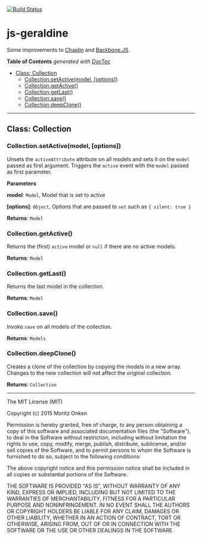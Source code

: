 [![Build Status](https://travis-ci.org/monken/js-geraldine.svg?branch=master)](https://travis-ci.org/monken/js-geraldine)

# js-geraldine

Some improvements to [Chaplin](http://chaplinjs.org/) and [Backbone.JS](http://backbonejs.org/).

<!-- START doctoc generated TOC please keep comment here to allow auto update -->
<!-- DON'T EDIT THIS SECTION, INSTEAD RE-RUN doctoc TO UPDATE -->
**Table of Contents**  *generated with [DocToc](https://github.com/thlorenz/doctoc)*

- [Class: Collection](#class-collection)
  - [Collection.setActive(model, [options])](#collectionsetactivemodel-options)
  - [Collection.getActive()](#collectiongetactive)
  - [Collection.getLast()](#collectiongetlast)
  - [Collection.save()](#collectionsave)
  - [Collection.deepClone()](#collectiondeepclone)

<!-- END doctoc generated TOC please keep comment here to allow auto update -->





* * *

## Class: Collection


### Collection.setActive(model, [options])

Unsets the `activeAttribute` attribute on all models and sets it on the `model` passed as first argument.
Triggers the `active` event with the `model` passed as first parameter.

**Parameters**

**model**: `Model`, Model that is set to active

**[options]**: `Object`, Options that are passed to `set` such as `{ silent: true }`

**Returns**: `Model`

### Collection.getActive()

Returns the (first) `active` model or `null` if there are no active models.

**Returns**: `Model`

### Collection.getLast()

Returns the last model in the collection.

**Returns**: `Model`

### Collection.save()

Invoke `save` on all models of the collection.

**Returns**: `Models`

### Collection.deepClone()

Creates a clone of the collection by copying the models in a new array.
Changes to the new collection will not affect the original collection.

**Returns**: `Collection`



* * *










The MIT License (MIT)

Copyright (c) 2015 Moritz Onken

Permission is hereby granted, free of charge, to any person obtaining a copy
of this software and associated documentation files (the "Software"), to deal
in the Software without restriction, including without limitation the rights
to use, copy, modify, merge, publish, distribute, sublicense, and/or sell
copies of the Software, and to permit persons to whom the Software is
furnished to do so, subject to the following conditions:

The above copyright notice and this permission notice shall be included in all
copies or substantial portions of the Software.

THE SOFTWARE IS PROVIDED "AS IS", WITHOUT WARRANTY OF ANY KIND, EXPRESS OR
IMPLIED, INCLUDING BUT NOT LIMITED TO THE WARRANTIES OF MERCHANTABILITY,
FITNESS FOR A PARTICULAR PURPOSE AND NONINFRINGEMENT. IN NO EVENT SHALL THE
AUTHORS OR COPYRIGHT HOLDERS BE LIABLE FOR ANY CLAIM, DAMAGES OR OTHER
LIABILITY, WHETHER IN AN ACTION OF CONTRACT, TORT OR OTHERWISE, ARISING FROM,
OUT OF OR IN CONNECTION WITH THE SOFTWARE OR THE USE OR OTHER DEALINGS IN THE
SOFTWARE.

